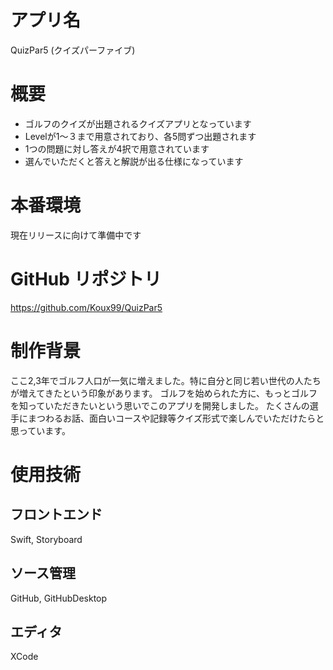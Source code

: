 # アプリ名
QuizPar5 (クイズパーファイブ)

# 概要
 - ゴルフのクイズが出題されるクイズアプリとなっています
 - Levelが1〜３まで用意されており、各5問ずつ出題されます
 - 1つの問題に対し答えが4択で用意されています
 - 選んでいただくと答えと解説が出る仕様になっています


# 本番環境
  現在リリースに向けて準備中です

# GitHub リポジトリ
  https://github.com/Koux99/QuizPar5


# 制作背景
ここ2,3年でゴルフ人口が一気に増えました。特に自分と同じ若い世代の人たちが増えてきたという印象があります。
ゴルフを始められた方に、もっとゴルフを知っていただきたいという思いでこのアプリを開発しました。
たくさんの選手にまつわるお話、面白いコースや記録等クイズ形式で楽しんでいただけたらと思っています。


# 使用技術
## フロントエンド
Swift, Storyboard

## ソース管理
GitHub, GitHubDesktop

## エディタ
XCode
